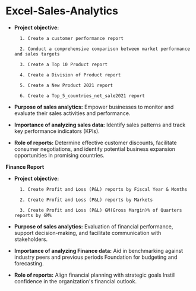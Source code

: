 # Excel-Sales-Analytics

* **Project objective:**

        1. Create a customer performance report

        2. Conduct a comprehensive comparison between market performance and sales targets

        3. Create a Top 10 Product report

        4. Create a Division of Product report

        5. Create a New Product 2021 report

        6. Create a Top_5_countries_net_sale2021 report

* **Purpose of sales analytics:** Empower businesses to monitor and evaluate their sales activities and performance.

* **Importance of analyzing sales data:** Identify sales patterns and track key performance indicators (KPIs).

* **Role of reports:** Determine effective customer discounts, facilitate consumer negotiations, and identify potential business expansion opportunities in promising countries.

**Finance Report**

* **Project objective:**

        1. Create Profit and Loss (P&L) reports by Fiscal Year & Months

        2. Create Profit and Loss (P&L) reports by Markets

        3. Create Profit and Loss (P&L) GM(Gross Margin)% of Quarters reports by GM%

* **Purpose of sales analytics:**  Evaluation of financial performance, support decision-making, and facilitate communication with stakeholders.

* **Importance of analyzing Finance data:** Aid in benchmarking against industry peers and previous periods Foundation for budgeting and forecasting.

* **Role of reports:** Align financial planning with strategic goals Instill confidence in the organization's financial outlook.

